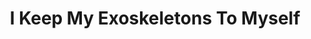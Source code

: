 ---
draft: false
slug: i-keep-my-exoskeletons-to-myself-b6a9c366
title: I Keep My Exoskeletons To Myself
type: books
params:
  authors:
    - Marisa Crane
  book_title: I Keep My Exoskeletons To Myself
  book_description: 'In a United States not so unlike our own, the Department of Balance has adopted a radical new form of law enforcement: rather than incarceration, wrongdoers are given a second (and sometimes, third, fourth, and fifth) shadow as a reminder of their crime—and a warning to those they encounter. Within the Department, corruption and prejudice run rampant, giving rise to an underclass of so-called Shadesters who are disenfranchised, publicly shamed, and deprived of civil rights protections.Kris is a Shadester and a new mother to a baby born with a second shadow of her own. Grieving the loss of her wife and thoroughly unprepared for the reality of raising a child alone, Kris teeters on the edge of collapse, fumbling in a daze of alcohol, shame, and self-loathing. Yet as the kid grows, Kris finds her footing, raising a child whose irrepressible spark cannot be dampened by the harsh realities of the world.With a first-person register reminiscent of the fierce self-disclosure of Sheila Heti and the poetic precision of Ocean Vuong,I Keep My Exoskeletons to Myselfis a bold debut novel that examines the long shadow of grief, the hard work of parenting, and the power of queer resistance.'
  cover: https://images-na.ssl-images-amazon.com/images/S/compressed.photo.goodreads.com/books/1648063139i/60679392.jpg
  isbn: '9781646222063'
  languages:
    - Английский
  goodreads_link: https://www.goodreads.com/book/show/60679392-i-keep-my-exoskeletons-to-myself
  page_count: '353'
  publication_year: '2023'
  russian_audioversion: false
  russian_translation_status: unknown
  short_book_description: 'In a United States not so unlike our own, the Department of Balance has adopted a radical new form of law enforcement: rather than incarceration, wrongdoers are given a second (and sometimes,...'
  tags:
    - LGBTQIA+
    - dystopia
    - fantasy
    - lesbian
    - queer
    - science
---